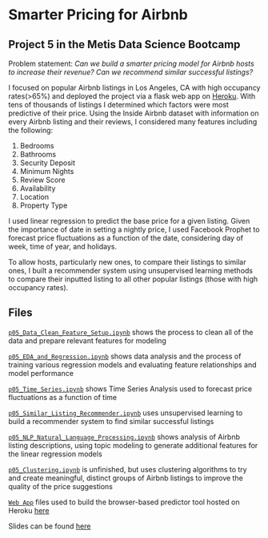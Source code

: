 # Smarter Pricing for Airbnb
## **Project 5 in the Metis Data Science Bootcamp**

Problem statement: *Can we build a smarter pricing model for Airbnb hosts to increase their revenue? Can we recommend similar successful listings?*

I focused on popular Airbnb listings in Los Angeles, CA with high occupancy rates(>65%) and deployed the project via a flask web app on [Heroku](http://airbnb-pricing.herokuapp.com/).
With tens of thousands of listings I determined which factors were most predictive of their price. Using the Inside Airbnb dataset with information on every Airbnb listing and their reviews, I considered many features including the following:

1. Bedrooms
2. Bathrooms
3. Security Deposit
4. Minimum Nights
5. Review Score
6. Availability
7. Location
8. Property Type

I used linear regression to predict the base price for a given listing. Given the importance of date in setting a nightly price, I used Facebook Prophet to forecast price fluctuations as a function of the date, considering day of week, time of year, and holidays.

To allow hosts, particularly new ones, to compare their listings to similar ones, I built a recommender system using unsupervised learning methods to compare their inputted listing to all other popular listings (those with high occupancy rates).

## Files

[`p05_Data_Clean_Feature_Setup.ipynb`](p05_Data_Clean_Feature_Setup.ipynb) shows the process to clean all of the data and prepare relevant features for modeling

[`p05_EDA_and_Regression.ipynb`](p05_EDA_and_Regression.ipynb) shows data analysis and the process of training various regression models and evaluating feature relationships and model performance

[`p05_Time_Series.ipynb`](p05_Time_Series.ipynb) shows Time Series Analysis used to forecast price fluctuations as a function of time

[`p05_Similar_Listing_Recommender.ipynb`](p05_Similar_Listing_Recommender.ipynb) uses unsupervised learning to build a recommender system to find similar successful listings

[`p05_NLP_Natural_Language_Processing.ipynb`](p05_NLP_Natural_Language_Processing.ipynb) shows analysis of Airbnb listing descriptions, using topic modeling to generate additional features for the linear regression models

[`p05_Clustering.ipynb`](p05_Clustering.ipynb) is unfinished, but uses clustering algorithms to try and create meaningful, distinct groups of Airbnb listings to improve the quality of the price suggestions

[`Web App`](web_app) files used to build the browser-based predictor tool hosted on Heroku [here](http://airbnb-pricing.herokuapp.com/)

Slides can be found [here](https://www.slideshare.net/AlisonGlazer/smarter-pricing-for-airbnb)
